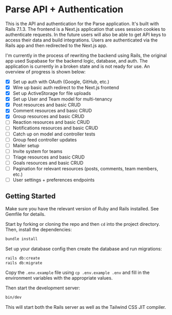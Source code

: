 # Parse API + Authentication

This is the API and authentication for the Parse application. It's built with Rails 7.1.3. The frontend is a Next.js application that uses session cookies to authenticate requests. In the future users will also be able to get API keys to access their data and build integrations. Users are authenticated via the Rails app and then redirected to the Next.js app.

I'm currently in the process of rewriting the backend using Rails, the original app used Supabase for the backend logic, database, and auth. The application is currently in a broken state and is not ready for use. An overview of progress is shown below:

- [x] Set up auth with OAuth (Google, GitHub, etc.)
- [x] Wire up basic auth redirect to the Next.js frontend
- [x] Set up ActiveStorage for file uploads
- [x] Set up User and Team model for multi-tenancy
- [x] Post resources and basic CRUD
- [x] Comment resources and basic CRUD
- [x] Group resources and basic CRUD
- [ ] Reaction resources and basic CRUD
- [ ] Notifications resources and basic CRUD
- [ ] Catch up on model and controller tests
- [ ] Group feed controller updates
- [ ] Mailer setup
- [ ] Invite system for teams
- [ ] Triage resources and basic CRUD
- [ ] Goals resources and basic CRUD
- [ ] Pagination for relevant resources (posts, comments, team members, etc.)
- [ ] User settings + preferences endpoints

## Getting Started

Make sure you have the relevant version of Ruby and Rails installed. See Gemfile for details.

Start by forking or cloning the repo and then `cd` into the project directory. Then, install the dependencies:

```bash
bundle install
```

Set up your database config then create the database and run migrations:

```bash
rails db:create
rails db:migrate
```

Copy the `.env.example` file using `cp .env.example .env` and fill in the environment variables with the appropriate values.

Then start the development server:

```bash
bin/dev
```

This will start both the Rails server as well as the Tailwind CSS JIT compiler.
